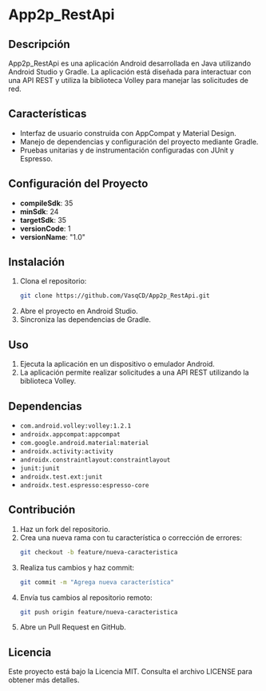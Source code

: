 # App2p_RestApi

## Descripción
App2p_RestApi es una aplicación Android desarrollada en Java utilizando Android Studio y Gradle. La aplicación está diseñada para interactuar con una API REST y utiliza la biblioteca Volley para manejar las solicitudes de red.

## Características
- Interfaz de usuario construida con AppCompat y Material Design.
- Manejo de dependencias y configuración del proyecto mediante Gradle.
- Pruebas unitarias y de instrumentación configuradas con JUnit y Espresso.

## Configuración del Proyecto
- **compileSdk**: 35
- **minSdk**: 24
- **targetSdk**: 35
- **versionCode**: 1
- **versionName**: "1.0"

## Instalación
1. Clona el repositorio:
   ```bash
   git clone https://github.com/VasqCD/App2p_RestApi.git
   ```
2. Abre el proyecto en Android Studio.
3. Sincroniza las dependencias de Gradle.

## Uso
1. Ejecuta la aplicación en un dispositivo o emulador Android.
2. La aplicación permite realizar solicitudes a una API REST utilizando la biblioteca Volley.

## Dependencias
- `com.android.volley:volley:1.2.1`
- `androidx.appcompat:appcompat`
- `com.google.android.material:material`
- `androidx.activity:activity`
- `androidx.constraintlayout:constraintlayout`
- `junit:junit`
- `androidx.test.ext:junit`
- `androidx.test.espresso:espresso-core`

## Contribución
1. Haz un fork del repositorio.
2. Crea una nueva rama con tu característica o corrección de errores:
   ```bash
   git checkout -b feature/nueva-caracteristica
   ```
3. Realiza tus cambios y haz commit:
   ```bash
   git commit -m "Agrega nueva característica"
   ```
4. Envía tus cambios al repositorio remoto:
   ```bash
   git push origin feature/nueva-caracteristica
   ```
5. Abre un Pull Request en GitHub.

## Licencia
Este proyecto está bajo la Licencia MIT. Consulta el archivo LICENSE para obtener más detalles.
```
